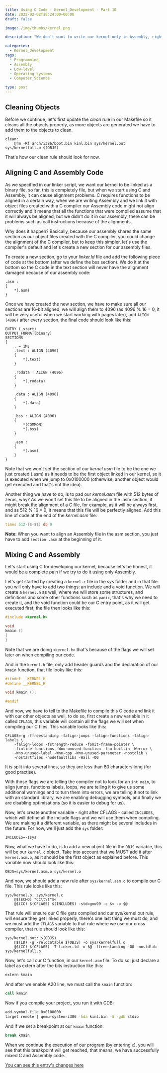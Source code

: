 ```yaml
---
title: Using C Code - Kernel_Development - Part 10
date: 2022-02-02T18:24:00+00:00
draft: false

image: /img/thumbs/kernel.png

description: "We don't want to write our kernel only in Assembly, right? let's use C instead"

categories:
  - Kernel_Development
tags:
  - Programming
  - Assembly
  - Low-level
  - Operating systems
  - Computer_Science

type: post
---
```


## Cleaning Objects

Before we continue, let's first update the _clean_ rule in our Makefile so it
cleans all the objects properly, as more objects are generated we have to add
them to the objects to clean.

```make
clean:
	@rm -Rf arch/i386/boot.bin kinl.bin sys/kernel.out sys/kernelfull.o $(OBJS)
```

That's how our clean rule should look for now.

## Aligning C and Assembly Code

As we specified in our linker script, we want our kernel to be linked as a
binary file, so far, this is completely file, but when we start using C and
Assembly, it can cause alignment problems. C requires functions to be aligned in
a certain way, when we are writing Assembly and we link it with object files
created with a C compiler our Assembly code might not align correctly and it
means that all the functions that were compiled assume that it will always be
aligned, but we didn't do it in our assembly, there can be problems such as call
instructions because of the alignments.

Why does it happen? Basically, because our assembly shares the same section as
our object files created with the C compiler, you could change the alignment of
the C compiler, but to keep this simpler, let's use the compiler's default and
let's create a new section for our assembly files.

To create a new section, go to your _linker.ld_ file and add the following piece
of code at the bottom (after we define the bss section). We do it at the bottom
so the C code in the text section will never have the alignment damaged because
of our assembly code:

```text
.asm :
{
	*(.asm)
}
```

Once we have created the new section, we have to make sure all our sections are
16-bit aligned, we will align them to 4096 (as 4096 % 16 = 0, it will be very
useful when we start working with pages later), add `ALIGN (4096)` after every
section, the final code should look like this:

```text
ENTRY (_start)
OUTPUT_FORMAT(binary)
SECTIONS
{
	. = 1M;
	.text : ALIGN (4096)
	{
		*(.text)
	}

	.rodata : ALIGN (4096)
	{
		*(.rodata)
	}

	.data : ALIGN (4096)
	{
		*(.data)
	}

	.bss : ALIGN (4096)
	{
		*(COMMON)
		*(.bss)
	}

	.asm :
	{
		*(.asm)
	}
}
```

Note that we won't set the section of our _kernel.asm_ file to be the one we
just created (.asm) as it needs to be the first object linked in our kernel, so
it is executed when we jump to 0x0100000 (otherwise, another object would get
executed and that's not the idea).

Another thing we have to do, is to pad our _kernel.asm_ file with 512 bytes of
zeros, why? As we won't set this file to be aligned in the .asm section, it
might break the alignment of a C file, for example, as it will be always first,
and as 512 % 16 = 0, it means that this file will be perfectly aligned. Add this
line of code at the end of the _kernel.asm_ file:

```asm
times 512-($-$$) db 0
```

**Note**: When you want to align an Assembly file in the asm section, you just
have to add `section .asm` at the beginning of it.

## Mixing C and Assembly

Let's start using C for developing our kernel, because let's be honest, it would
be a complete pain if we try to do it using only Assembly.

Let's get started by creating a `kernel.c` file in the _sys_ folder and in that
file you will only have to add two things: an include and a void function. We
will create a `kernel.h` as well, where we will store some structures, and
definitions and some other functions such as `panic`, that's why we need to
create it, and the void function could be our C entry point, as it will get
executed first, the file then looks like this:

```c
#include <kernel.h>

void
kmain ()
{
}
```

Note that we are doing `<kernel.h>` that's because of the flags we will set
later on when compiling our code.

And in the `kernel.h` file, only add header guards and the declaration of our
`kmain` function, that file looks like this:

```c
#ifndef __KERNEL_H
#define __KERNEL_H

void kmain ();

#endif
```

And now, we have to tell to the Makefile to compile this C code and link it with
our other objects as well, to do so, first create a new variable in it called
`CFLAGS`, this variable will contain all the flags we will set when compiling
our C files. This variable looks like this:

```make
CFLAGS=-g -ffreestanding -falign-jumps -falign-functions -falign-labels \
	-falign-loops -fstrength-reduce -fomit-frame-pointer \
	-finline-functions -Wno-unused-function -fno-builtin -Werror \
	-Wno-unused-label -Wno-cpp -Wno-unused-parameter -nostdlib \
	-nostartfiles -nodefaultlibs -Wall -O0
```

It is split into several lines, so they are less than 80 characters long (for
good practise).

With those flags we are telling the compiler not to look for an `int main`, to
align jumps, functions labels, loops, we are telling it to give us some
additional warnings and to turn them into errors, we are telling it not to link
with an standard library, we are enabling debugging symbols, and finally we are
disabling optimisations (so it is easier to debug for us).

Now, let's create another variable - right after CFLAGS - called `INCLUDES`, which
will define all the include flags and we will use them when compiling. We are
making it a different variable, as there might be several includes in the
future. For now, we'll just add the `sys` folder:

```make
INCLUDES=-Isys
```

Now, what we have to do, is to add a new object file in the `OBJS` variable,
this will be our `kernel.c` object. Take into account that we MUST add it after
`kernel.asm.o`, as it should be the first object as explained before. This
variable now should look like this:

```make
OBJS=sys/kernel.asm.o sys/kernel.o
```

And now, we should add a new rule after `sys/kernel.asm.o` to compile our C
file. This rule looks like this:

```make
sys/kernel.o: sys/kernel.c
	@$(ECHO) "CC\t\t"$<
	@$(CC) $(CFLAGS) $(INCLUDES) -std=gnu99 -c $< -o $@
```

That rule will ensure our C file gets compiled and our sys/kernel.out rule, will
ensure they get linked properly, there's one last thing we must do, and we must
add the `CFLAGS` variable to that rule where we use our cross compiler, that rule
should look like this:

```make
sys/kernel.out: $(OBJS)
	@$(LD) -g -relocatable $(OBJS) -o sys/kernelfull.o
	@$(CC) $(CFLAGS) -T linker.ld -o $@ -ffreestanding -O0 -nostdlib sys/kernelfull.o
```

Now, let's call our C function, in our `kernel.asm` file. To do so, just declare
a label as extern after the bits instruction like this:

```asm
extern kmain
```

And after we enable A20 line, we must call the `kmain` function:

```asm
call kmain
```

Now if you compile your project, you run it with GDB:

```bash
add-symbol-file 0x0100000
target remote | qemu-system-i386 -hda kinl.bin -S -gdb stdio
```

And if we set a breakpoint at our `kmain` function:

```bash
break kmain
```

When we continue the execution of our program (by entering `c`), you will see
that this breakpoint will get reached, that means, we have successfully mixed C
and Assembly code.

[You can see this entry's changes here](https://codeberg.org/QuadWord/Kinl/commit/c6e62ba97fd59c7edd7489e0d8acf08056f01ad7)
